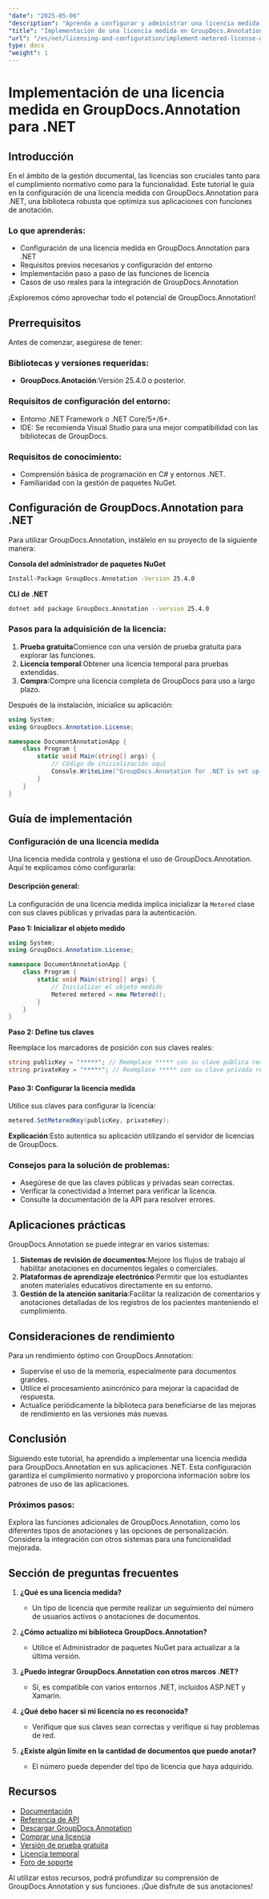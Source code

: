 ```yaml
---
"date": "2025-05-06"
"description": "Aprenda a configurar y administrar una licencia medida con GroupDocs.Annotation para .NET, garantizando el cumplimiento y una funcionalidad óptima."
"title": "Implementación de una licencia medida en GroupDocs.Annotation para .NET&#58; una guía completa"
"url": "/es/net/licensing-and-configuration/implement-metered-license-groupdocs-annotation-net/"
type: docs
"weight": 1
---
```


# Implementación de una licencia medida en GroupDocs.Annotation para .NET

## Introducción

En el ámbito de la gestión documental, las licencias son cruciales tanto para el cumplimiento normativo como para la funcionalidad. Este tutorial le guía en la configuración de una licencia medida con GroupDocs.Annotation para .NET, una biblioteca robusta que optimiza sus aplicaciones con funciones de anotación.

### Lo que aprenderás:
- Configuración de una licencia medida en GroupDocs.Annotation para .NET
- Requisitos previos necesarios y configuración del entorno
- Implementación paso a paso de las funciones de licencia
- Casos de uso reales para la integración de GroupDocs.Annotation

¡Exploremos cómo aprovechar todo el potencial de GroupDocs.Annotation!

## Prerrequisitos

Antes de comenzar, asegúrese de tener:

### Bibliotecas y versiones requeridas:
- **GroupDocs.Anotación**:Versión 25.4.0 o posterior.

### Requisitos de configuración del entorno:
- Entorno .NET Framework o .NET Core/5+/6+.
- IDE: Se recomienda Visual Studio para una mejor compatibilidad con las bibliotecas de GroupDocs.

### Requisitos de conocimiento:
- Comprensión básica de programación en C# y entornos .NET.
- Familiaridad con la gestión de paquetes NuGet.

## Configuración de GroupDocs.Annotation para .NET

Para utilizar GroupDocs.Annotation, instálelo en su proyecto de la siguiente manera:

**Consola del administrador de paquetes NuGet**
```bash
Install-Package GroupDocs.Annotation -Version 25.4.0
```

**CLI de .NET**
```bash
dotnet add package GroupDocs.Annotation --version 25.4.0
```

### Pasos para la adquisición de la licencia:
1. **Prueba gratuita**Comience con una versión de prueba gratuita para explorar las funciones.
2. **Licencia temporal**:Obtener una licencia temporal para pruebas extendidas.
3. **Compra**:Compre una licencia completa de GroupDocs para uso a largo plazo.

Después de la instalación, inicialice su aplicación:

```csharp
using System;
using GroupDocs.Annotation.License;

namespace DocumentAnnotationApp {
    class Program {
        static void Main(string[] args) {
            // Código de inicialización aquí
            Console.WriteLine("GroupDocs.Annotation for .NET is set up!");
        }
    }
}
```

## Guía de implementación

### Configuración de una licencia medida

Una licencia medida controla y gestiona el uso de GroupDocs.Annotation. Aquí te explicamos cómo configurarla:

#### Descripción general:
La configuración de una licencia medida implica inicializar la `Metered` clase con sus claves públicas y privadas para la autenticación.

**Paso 1: Inicializar el objeto medido**

```csharp
using System;
using GroupDocs.Annotation.License;

namespace DocumentAnnotationApp {
    class Program {
        static void Main(string[] args) {
            // Inicializar el objeto medido
            Metered metered = new Metered();
        }
    }
}
```

**Paso 2: Define tus claves**

Reemplace los marcadores de posición con sus claves reales:

```csharp
string publicKey = "*****"; // Reemplace ***** con su clave pública real
string privateKey = "*****"; // Reemplace ***** con su clave privada real
```

#### Paso 3: Configurar la licencia medida

Utilice sus claves para configurar la licencia:

```csharp
metered.SetMeteredKey(publicKey, privateKey);
```

**Explicación**:Esto autentica su aplicación utilizando el servidor de licencias de GroupDocs.

### Consejos para la solución de problemas:
- Asegúrese de que las claves públicas y privadas sean correctas.
- Verificar la conectividad a Internet para verificar la licencia.
- Consulte la documentación de la API para resolver errores.

## Aplicaciones prácticas

GroupDocs.Annotation se puede integrar en varios sistemas:

1. **Sistemas de revisión de documentos**:Mejore los flujos de trabajo al habilitar anotaciones en documentos legales o comerciales.
2. **Plataformas de aprendizaje electrónico**:Permitir que los estudiantes anoten materiales educativos directamente en su entorno.
3. **Gestión de la atención sanitaria**:Facilitar la realización de comentarios y anotaciones detalladas de los registros de los pacientes manteniendo el cumplimiento.

## Consideraciones de rendimiento

Para un rendimiento óptimo con GroupDocs.Annotation:
- Supervise el uso de la memoria, especialmente para documentos grandes.
- Utilice el procesamiento asincrónico para mejorar la capacidad de respuesta.
- Actualice periódicamente la biblioteca para beneficiarse de las mejoras de rendimiento en las versiones más nuevas.

## Conclusión

Siguiendo este tutorial, ha aprendido a implementar una licencia medida para GroupDocs.Annotation en sus aplicaciones .NET. Esta configuración garantiza el cumplimiento normativo y proporciona información sobre los patrones de uso de las aplicaciones.

### Próximos pasos:
Explora las funciones adicionales de GroupDocs.Annotation, como los diferentes tipos de anotaciones y las opciones de personalización. Considera la integración con otros sistemas para una funcionalidad mejorada.

## Sección de preguntas frecuentes

1. **¿Qué es una licencia medida?**
   - Un tipo de licencia que permite realizar un seguimiento del número de usuarios activos o anotaciones de documentos.

2. **¿Cómo actualizo mi biblioteca GroupDocs.Annotation?**
   - Utilice el Administrador de paquetes NuGet para actualizar a la última versión.

3. **¿Puedo integrar GroupDocs.Annotation con otros marcos .NET?**
   - Sí, es compatible con varios entornos .NET, incluidos ASP.NET y Xamarin.

4. **¿Qué debo hacer si mi licencia no es reconocida?**
   - Verifique que sus claves sean correctas y verifique si hay problemas de red.

5. **¿Existe algún límite en la cantidad de documentos que puedo anotar?**
   - El número puede depender del tipo de licencia que haya adquirido.

## Recursos
- [Documentación](https://docs.groupdocs.com/annotation/net/)
- [Referencia de API](https://reference.groupdocs.com/annotation/net/)
- [Descargar GroupDocs.Annotation](https://releases.groupdocs.com/annotation/net/)
- [Comprar una licencia](https://purchase.groupdocs.com/buy)
- [Versión de prueba gratuita](https://releases.groupdocs.com/annotation/net/)
- [Licencia temporal](https://purchase.groupdocs.com/temporary-license/)
- [Foro de soporte](https://forum.groupdocs.com/c/annotation/)

Al utilizar estos recursos, podrá profundizar su comprensión de GroupDocs.Annotation y sus funciones. ¡Que disfrute de sus anotaciones!